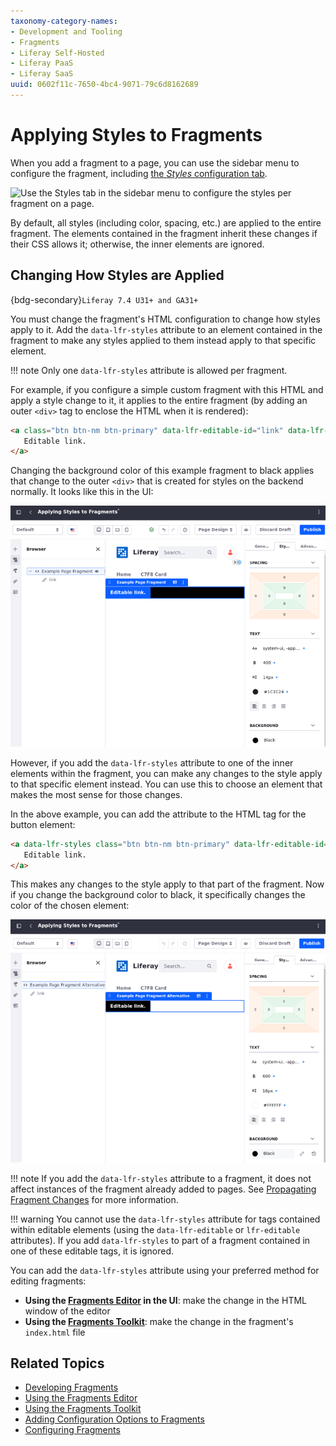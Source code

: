 ```yaml
---
taxonomy-category-names:
- Development and Tooling
- Fragments
- Liferay Self-Hosted
- Liferay PaaS
- Liferay SaaS
uuid: 0602f11c-7650-4bc4-9071-79c6d8162689
---
```


# Applying Styles to Fragments

When you add a fragment to a page, you can use the sidebar menu to configure the fragment, including [the *Styles* configuration tab](../../creating-pages/page-fragments-and-widgets/using-fragments/configuring-fragments.md#styles).

![Use the Styles tab in the sidebar menu to configure the styles per fragment on a page.](./applying-styles-to-fragments/images/01.png)

By default, all styles (including color, spacing, etc.) are applied to the entire fragment. The elements contained in the fragment inherit these changes if their CSS allows it; otherwise, the inner elements are ignored.

## Changing How Styles are Applied

{bdg-secondary}`Liferay 7.4 U31+ and GA31+`

You must change the fragment's HTML configuration to change how styles apply to it. Add the `data-lfr-styles` attribute to an element contained in the fragment to make any styles applied to them instead apply to that specific element.

!!! note
    Only one `data-lfr-styles` attribute is allowed per fragment.

For example, if you configure a simple custom fragment with this HTML and apply a style change to it, it applies to the entire fragment (by adding an outer `<div>` tag to enclose the HTML when it is rendered):

```html
<a class="btn btn-nm btn-primary" data-lfr-editable-id="link" data-lfr-editable-type="link">
   Editable link.
</a>
```

Changing the background color of this example fragment to black applies that change to the outer `<div>` that is created for styles on the backend normally. It looks like this in the UI:

![Without the data-lfr-styles attribute, the background color applies to the entire fragment, creating an undesirable effect.](./applying-styles-to-fragments/images/02.png)

However, if you add the `data-lfr-styles` attribute to one of the inner elements within the fragment, you can make any changes to the style apply to that specific element instead. You can use this to choose an element that makes the most sense for those changes.

In the above example, you can add the attribute to the HTML tag for the button element:

```html
<a data-lfr-styles class="btn btn-nm btn-primary" data-lfr-editable-id="link" data-lfr-editable-type="link">
   Editable link.
</a>
```

This makes any changes to the style apply to that part of the fragment. Now if you change the background color to black, it specifically changes the color of the chosen element:

![The data-lfr-styles attribute in this example applies the background color specifically to the button in the fragment.](./applying-styles-to-fragments/images/03.png)

!!! note
    If you add the `data-lfr-styles` attribute to a fragment, it does not affect instances of the fragment already added to pages. See [Propagating Fragment Changes](../../creating-pages/page-fragments-and-widgets/using-fragments/propagating-fragment-changes.md) for more information.

!!! warning
    You cannot use the `data-lfr-styles` attribute for tags contained within editable elements (using the `data-lfr-editable` or `lfr-editable` attributes). If you add `data-lfr-styles` to part of a fragment contained in one of these editable tags, it is ignored.

You can add the `data-lfr-styles` attribute using your preferred method for editing fragments:

- **Using the [Fragments Editor](./using-the-fragments-editor.md) in the UI**: make the change in the HTML window of the editor
- **Using the [Fragments Toolkit](./using-the-fragments-toolkit.md)**: make the change in the fragment's `index.html` file

## Related Topics

- [Developing Fragments](../developing-page-fragments.md)
- [Using the Fragments Editor](./using-the-fragments-editor.md)
- [Using the Fragments Toolkit](./using-the-fragments-toolkit.md)
- [Adding Configuration Options to Fragments](./adding-configuration-options-to-fragments.md)
- [Configuring Fragments](../../creating-pages/page-fragments-and-widgets/using-fragments/configuring-fragments.md)
